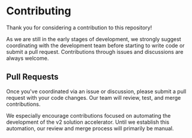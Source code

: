 # Contributing

Thank you for considering a contribution to this repository!

As we are still in the early stages of development, we strongly suggest coordinating with the development team before starting to write code or submit a pull request. Contributions through issues and discussions are always welcome.

## Pull Requests

Once you've coordinated via an issue or discussion, please submit a pull request with your code changes. Our team will review, test, and merge contributions.

We especially encourage contributions focused on automating the development of the v2 solution accelerator. Until we establish this automation, our review and merge process will primarily be manual.

